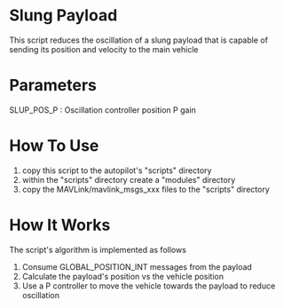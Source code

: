 # Slung Payload

This script reduces the oscillation of a slung payload that is capable of sending its position and velocity to the main vehicle

# Parameters

SLUP_POS_P : Oscillation controller position P gain

# How To Use

1. copy this script to the autopilot's "scripts" directory
2. within the "scripts" directory create a "modules" directory
3. copy the MAVLink/mavlink_msgs_xxx files to the "scripts" directory

# How It Works

The script's algorithm is implemented as follows

1. Consume GLOBAL_POSITION_INT messages from the payload
2. Calculate the payload's position vs the vehicle position
3. Use a P controller to move the vehicle towards the payload to reduce oscillation
